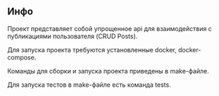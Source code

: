 
## Инфо
Проект представляет собой упрощенное api для взаимодействия с публикациями пользователя (CRUD Posts).

Для запуска проекта требуются установленные docker, docker-compose.

Команды для сборки и запуска проекта приведены в make-файле.

Для запуска тестов в make-файле есть команда tests.


